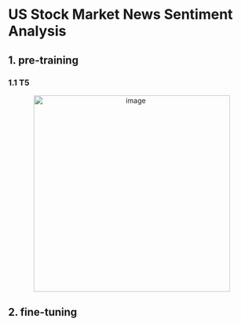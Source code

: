 # US Stock Market News Sentiment Analysis
## 1. pre-training

### 1.1 T5


<div align="center">
  <img width="400" height="400" alt="image" src="https://github.com/user-attachments/assets/f687b12f-bc84-4f97-b48f-7d3bc90a1b3a" />
</div>


## 2. fine-tuning
